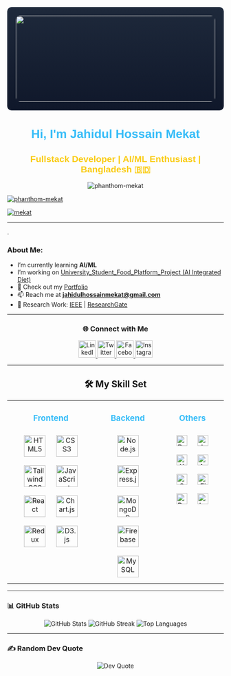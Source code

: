 <div align="center" style="background: linear-gradient(to bottom, #1e293b, #0f172a); padding: 20px; border-radius: 10px;">
  <img height="200" width="100%" src="https://i.postimg.cc/Y97MxsS8/WEB-Full-Stack-Developer.jpg" style="border-radius: 10px;" />
<!--   <img height="400" width="100%" src="https://i.postimg.cc/66RSsKBW/Gradient-Colorful-Minimalist-Coming-Soon-Banner.png" style="border-radius: 10px;" /> -->
</div>


<h1 align="center" style="font-family: 'Arial Black', sans-serif; color: #38bdf8;">Hi, I'm Jahidul Hossain Mekat</h1>
<h2 align="center" style="font-family: 'Arial', sans-serif; color: #facc15;">Fullstack Developer | AI/ML Enthusiast | Bangladesh 🇧🇩</h2>

<p align="center">
  <img src="https://komarev.com/ghpvc/?username=phanthom-mekat&label=Profile%20views&color=38bdf8&style=flat-square" alt="phanthom-mekat" />
</p>

<p align="left"> <a href="https://github.com/ryo-ma/github-profile-trophy"><img src="https://github-profile-trophy.vercel.app/?username=phanthom-mekat" alt="phanthom-mekat" /></a> </p>

<p align="left"> <a href="https://www.linkedin.com/in/jahidul-hossain-mekat-157874228/" target="blank"><img src="https://img.shields.io/twitter/follow/mekat?logo=twitter&style=for-the-badge" alt="mekat" /></a> </p>

---
.
###  About Me:
-  I’m currently learning **AI/ML**
-  I’m working on [University_Student_Food_Platform_Project (AI Integrated Diet)](https://github.com/samZero-0/University_Student_Food_Platform_Project)
- 🔗 Check out my [Portfolio](https://mekat.netlify.app/)
- 📫 Reach me at **jahidulhossainmekat@gmail.com**
- 📝 Research Work: [IEEE](https://ieeexplore.ieee.org/document/10773093) | [ResearchGate](https://www.researchgate.net/publication/386882989_Smart_Glasses_Integrating_Bone_Conduction_and_Real-Time_Image_Processing_for_Impairment_Assistance)

---

<h3 align="center">🌐 Connect with Me</h3>
<p align="center">
  <a href="https://www.linkedin.com/in/jahidul-hossain-mekat-157874228/" target="_blank">
    <img src="https://raw.githubusercontent.com/rahuldkjain/github-profile-readme-generator/master/src/images/icons/Social/linked-in-alt.svg" alt="LinkedIn" width="40" />
  </a>
  <a href="https://twitter.com/mekat" target="_blank">
    <img src="https://raw.githubusercontent.com/rahuldkjain/github-profile-readme-generator/master/src/images/icons/Social/twitter.svg" alt="Twitter" width="40" />
  </a>
  <a href="https://fb.com/buletboy.mekat" target="_blank">
    <img src="https://raw.githubusercontent.com/rahuldkjain/github-profile-readme-generator/master/src/images/icons/Social/facebook.svg" alt="Facebook" width="40" />
  </a>
  <a href="https://instagram.com/mekat20/reels/" target="_blank">
    <img src="https://raw.githubusercontent.com/rahuldkjain/github-profile-readme-generator/master/src/images/icons/Social/instagram.svg" alt="Instagram" width="40" />
  </a>
</p>

---

<h2 align="center">🛠️ My Skill Set</h2>
<table>
  <tr>
    <td valign="top" >
      <h3 align="center" style="color: #38bdf8;">Frontend</h3>
      <div align="center">  
<a href="https://en.wikipedia.org/wiki/HTML5" target="_blank"><img style="margin: 10px" src="https://profilinator.rishav.dev/skills-assets/html5-original-wordmark.svg" alt="HTML5" height="50" /></a>  
<a href="https://www.w3schools.com/css/" target="_blank"><img style="margin: 10px" src="https://profilinator.rishav.dev/skills-assets/css3-original-wordmark.svg" alt="CSS3" height="50" /></a>  
<a href="https://www.tailwindcss.com/" target="_blank"><img style="margin: 10px" src="https://profilinator.rishav.dev/skills-assets/tailwindcss.svg" alt="Tailwind CSS" height="50" /></a>  
<a href="https://www.javascript.com/" target="_blank"><img style="margin: 10px" src="https://profilinator.rishav.dev/skills-assets/javascript-original.svg" alt="JavaScript" height="50" /></a>  
<a href="https://reactjs.org/" target="_blank"><img style="margin: 10px" src="https://profilinator.rishav.dev/skills-assets/react-original-wordmark.svg" alt="React" height="50" /></a>  
<a href="https://www.chartjs.org/" target="_blank"><img style="margin: 10px" src="https://profilinator.rishav.dev/skills-assets/logo-title.svg" alt="Chart.js" height="50" /></a>  
<a href="https://redux.js.org/" target="_blank"><img style="margin: 10px" src="https://profilinator.rishav.dev/skills-assets/redux-original.svg" alt="Redux" height="50" /></a>  
<a href="https://d3js.org/" target="_blank"><img style="margin: 10px" src="https://profilinator.rishav.dev/skills-assets/d3js-original.svg" alt="D3.js" height="50" /></a>  
</div>
    </td>
    <td valign="top">
      <h3 align="center" style="color: #38bdf8;">Backend</h3>
     <div align="center">  
<a href="https://nodejs.org/" target="_blank"><img style="margin: 10px" src="https://profilinator.rishav.dev/skills-assets/nodejs-original-wordmark.svg" alt="Node.js" height="50" /></a>  
<a href="https://expressjs.com/" target="_blank"><img style="margin: 10px" src="https://i.postimg.cc/LXyfKfGd/express-js-logo-FA36-FF1-D3-F-seeklogo-com.png" alt="Express.js" height="50" /></a>  
<a href="https://www.mongodb.com/" target="_blank"><img style="margin: 10px" src="https://profilinator.rishav.dev/skills-assets/mongodb-original-wordmark.svg" alt="MongoDB" height="50" /></a>  
<a href="https://firebase.google.com/" target="_blank"><img style="margin: 10px" src="https://profilinator.rishav.dev/skills-assets/firebase.png" alt="Firebase" height="50" /></a>  
<a href="https://www.mysql.com/" target="_blank"><img style="margin: 10px" src="https://profilinator.rishav.dev/skills-assets/mysql-original-wordmark.svg" alt="MySQL" height="50" /></a>  
</div>
    </td>
    <td valign="top">
      <h3 align="center" style="color: #38bdf8;">Others</h3>
      <div align="center">  
<a href="https://www.python.org/" target="_blank"><img style="margin: 10px" src="https://profilinator.rishav.dev/skills-assets/python-original.svg" alt="Python" height="25" /></a>  
<a href="https://www.java.com/" target="_blank"><img style="margin: 10px" src="https://profilinator.rishav.dev/skills-assets/java-original-wordmark.svg" alt="Java" height="25" /></a>  
<a href="https://www.apachefriends.org/" target="_blank"><img style="margin: 10px" src="https://profilinator.rishav.dev/skills-assets/xampp.png" alt="XAMPP" height="25" /></a>  
<a href="https://www.arduino.cc/" target="_blank"><img style="margin: 10px" src="https://profilinator.rishav.dev/skills-assets/arduino.png" alt="Arduino" height="25" /></a>  
<a href="https://opencv.org/" target="_blank"><img style="margin: 10px" src="https://profilinator.rishav.dev/skills-assets/opencv-icon.svg" alt="OpenCV" height="25" /></a>  
<a href="https://www.figma.com/" target="_blank"><img style="margin: 10px" src="https://profilinator.rishav.dev/skills-assets/figma-icon.svg" alt="Figma" height="25" /></a>  
<a href="https://www.raspberrypi.org/" target="_blank"><img style="margin: 10px" src="https://profilinator.rishav.dev/skills-assets/raspberrypi.png" alt="Raspberry Pi" height="25" /></a>  
<a href="https://www.latex-project.org/" target="_blank"><img style="margin: 10px" src="https://profilinator.rishav.dev/skills-assets/latex.png" alt="LaTeX" height="25" /></a>  
</div>
    </td>
  </tr>
</table>

---

### 📊 GitHub Stats
<p align="center">
  <img src="https://github-readme-stats.vercel.app/api?username=Phanthom-Mekat&theme=blueberry&hide_border=false" alt="GitHub Stats" />
  <img src="https://streak-stats.demolab.com/?user=Phanthom-Mekat&theme=blueberry&hide_border=false" alt="GitHub Streak" />

  <img src="https://github-readme-stats.vercel.app/api/top-langs/?username=Phanthom-Mekat&theme=blueberry&hide_border=false&layout=compact" alt="Top Languages" />
</p>

---

### ✍️ Random Dev Quote
<p align="center">
  <img src="https://quotes-github-readme.vercel.app/api?type=vertical&theme=tokyonight" alt="Dev Quote" />
</p>
